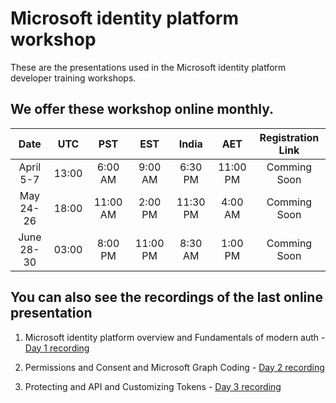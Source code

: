 # Microsoft identity platform workshop

These are the presentations used in the Microsoft identity platform developer training workshops.   

## We offer these workshop online monthly. 

**Date**|**UTC**|**PST**|**EST**|**India**|**AET**|**Registration Link**
:-----:|:-----:|:-----:|:-----:|:-----:|:-----:|:-----:
April 5-7|13:00|6:00 AM|9:00 AM|6:30 PM|11:00 PM|Comming Soon
May 24-26|18:00|11:00 AM|2:00 PM|11:30 PM|4:00 AM|Comming Soon
June 28-30|03:00|8:00 PM|11:00 PM|8:30 AM|1:00 PM|Comming Soon

## You can also see the recordings of the last online presentation

1. Microsoft identity platform overview and Fundamentals of modern auth - [Day 1 recording](https://www.youtube.com/watch?v=NCTYdbqsXjw)

2. Permissions and Consent and Microsoft Graph Coding  - [Day 2 recording](https://www.youtube.com/watch?v=yxZE15uU7-w) 

3. Protecting and API and Customizing Tokens - [Day 3 recording](https://www.youtube.com/watch?v=SvrINpak0Ms)

